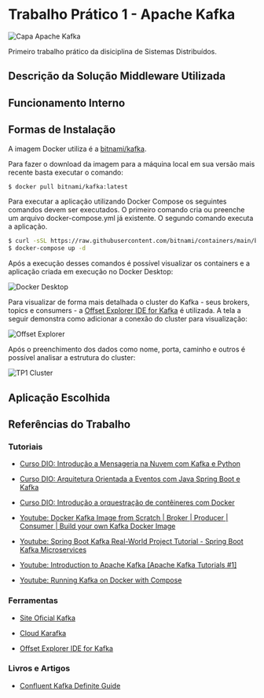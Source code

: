 # Trabalho Prático 1 - Apache Kafka

![Capa Apache Kafka](https://media-exp1.licdn.com/dms/image/C4D12AQHfzynVTuXI6w/article-cover_image-shrink_600_2000/0/1650307448706?e=1663804800&v=beta&t=9K3thBAKzsiy0epk3nMhbaAlxiv5zcLarOwvNfyBplM)

Primeiro trabalho prático da disiciplina de Sistemas Distribuídos.

## Descrição da Solução Middleware Utilizada

## Funcionamento Interno

## Formas de Instalação

A imagem Docker utiliza é a [bitnami/kafka](https://hub.docker.com/r/bitnami/kafka).

Para fazer o download da imagem para a máquina local em sua versão mais recente basta executar o comando:

```bash
$ docker pull bitnami/kafka:latest
```

Para executar a aplicação utilizando Docker Compose os seguintes comandos devem ser executados. O primeiro comando cria ou preenche um 
arquivo docker-compose.yml já existente. O segundo comando executa a aplicação.

```bash
$ curl -sSL https://raw.githubusercontent.com/bitnami/containers/main/bitnami/kafka/docker-compose.yml > docker-compose.yml
$ docker-compose up -d
```

Após a execução desses comandos é possível visualizar os containers e a aplicação criada em execução no Docker Desktop:

![Docker Desktop](https://user-images.githubusercontent.com/39354498/185271121-40d00ea8-b8e1-4fb3-8d17-1b325536e7db.png)


Para visualizar de forma mais detalhada o cluster do Kafka - seus brokers, topics e consumers - a [Offset Explorer IDE for Kafka](https://www.kafkatool.com/download.html) é utilizada. A tela a seguir demonstra como adicionar a conexão do cluster para visualização:

![Offset Explorer](https://user-images.githubusercontent.com/39354498/185271000-528bd5e3-ad14-45e3-bfe0-524433f0bac4.png)

Após o preenchimento dos dados como nome, porta, caminho e outros é possível analisar a estrutura do cluster:

![TP1 Cluster](https://user-images.githubusercontent.com/39354498/185271539-090d43b5-f828-4a10-a671-7c4623cebcf2.png)



## Aplicação Escolhida


## Referências do Trabalho

### Tutoriais

- [Curso DIO: Introdução a Mensageria na Nuvem com Kafka e Python](https://web.dio.me/course/introducao-mensageria-na-nuvem-com-kafka-e-python/learning/ffe8d5c7-ba73-49ff-bba5-27e81379df41)

- [Curso DIO: Arquitetura Orientada a Eventos com Java Spring Boot e Kafka](https://web.dio.me/course/arquitetura-orientada-a-eventos-com-java-spring-boot-e-kafka/learning/2ca710ba-6a28-481c-a663-6f85aaec329b)

- [Curso DIO: Introdução a orquestração de contêineres com Docker](https://web.dio.me/course/introducao-a-orquestracao-de-conteineres-com-docker/learning/c85d8e63-3431-4769-8d8d-39b019ad979f)

- [Youtube: Docker Kafka Image from Scratch | Broker | Producer | Consumer | Build your own Kafka Docker Image](https://www.youtube.com/watch?v=SEY1iXVDpNo)

- [Youtube: Spring Boot Kafka Real-World Project Tutorial - Spring Boot Kafka Microservices](https://www.youtube.com/watch?v=TkhU8d-uao8)

- [Youtube: Introduction to Apache Kafka [Apache Kafka Tutorials #1]](https://www.youtube.com/watch?v=cmzhqv1ZqGA&list=PLa6iDxjj_9qVGTh3jia-DAnlQj9N-VLGp&index=2)

- [Youtube: Running Kafka on Docker with Compose](https://www.youtube.com/watch?v=ncTosfaZ5cQ)


### Ferramentas

- [Site Oficial Kafka](https://kafka.apache.org/)

- [Cloud Karafka](https://www.cloudkarafka.com/)

- [Offset Explorer IDE for Kafka](https://www.kafkatool.com/download.html)

### Livros e Artigos

- [Confluent Kafka Definite Guide](https://assets.confluent.io/m/1b509accf21490f0/original/20170707-EB-Confluent_Kafka_Definitive-Guide_Complete.pdf)

